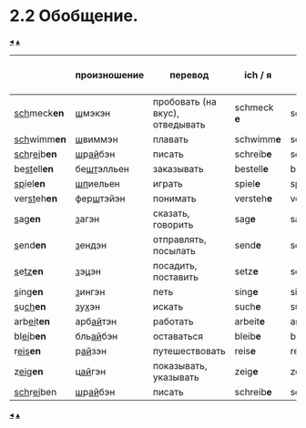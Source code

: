 # 2.2 Обобщение.

[&#9666;](./01.4_er_sie_es.md) [&#9652;](../../index.md)

| | произношение | перевод | ich / я | du / ты | er, sie, es / он, она, оно |
|-|--------------|---------|---------|---------|----------------------------|
| <u>sch</u>meck**en**        | <u>ш</u>мэкэн         | пробовать (на вкус), отведывать |schmeck **e** | schmeck**st** | schmeck**t** 
| <u>sch</u>wimm**en**        | <u>ш</u>виммэн        | плавать               | schwimm**e** | schwimm**st** | schwimm**t** 
| <u>sch</u>r<u>ei</u>b**en** | <u>ш</u>р<u>ай</u>бэн | писать                | schreib**e** | schreib**st** | schreib**t**
| be<u>st</u>ell**en**        | бе<u>шт</u>элльен     | заказывать            | bestell**e** | bestell**st** | bestell**t**
| <u>sp</u>iel**en**          | <u>шп</u>иельен       | играть                | spiel**e**   | spiel**st**   | spiel**t**
| ver<u>st</u>eh**en**        | фер<u>ш</u>тэйэн      | понимать              | versteh**e** | versteh**st** | versteh**t**
| <u>s</u>ag**en**	          | <u>з</u>агэн          | сказать, говорить     | sag**e**     | sag**st**     | sag**t**
| <u>s</u>end**en**           | <u>з</u>ендэн         | отправлять, посылать  | send**e**    | sende**st**   | sende**t**
| <u>s</u>e<u>tz</u>**en**    | <u>з</u>э<u>ц</u>эн   | посадить, поставить   | setz**e**    | setz**st**    | setz**t**
| <u>s</u>ing**en**           | <u>з</u>ингэн         | петь                  | sing**e**    | sing**st**    | sing**t**
| <u>s</u>u<u>ch</u>**en**    | <u>з</u>у<u>х</u>эн   | искать                | such**e**    | such**st**    | such**t**
| arb<u>ei</u>t**en**         | арб<u>ай</u>тэн       | работать              | arbeit**e**  | arbeit**est** | arbeit**et**
| bl<u>ei</u>b**en**	      | бль<u>ай</u>бэн       | оставаться            | bleib**e**   | bleib**st**   | bleib**t**
| r<u>eis</u>**en**           | р<u>ай</u>зэн         | путешествовать        | reis**e**    | reis**est**   | reis**t**
| z<u>ei</u>g**en**	          | ц<u>ай</u>гэн         | показывать, указывать | zeig**e**    | zeig**st**    | zeig**t** 
| <u>sch</u>r<u>ei</u>ben     | <u>ш</u>р<u>ай</u>бэн | писать                | schreib**e** | schreib**st** | schreib**t**

[&#9666;](./01.4_er_sie_es.md) [&#9652;](../../index.md)





